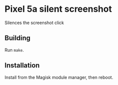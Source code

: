 # Pixel 5a silent screenshot

Silences the screenshot click

## Building

Run `make`.

## Installation

Install from the Magisk module manager, then reboot.
